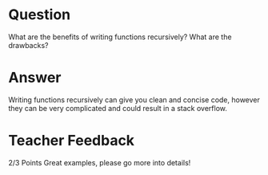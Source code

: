 # Question

What are the benefits of writing functions recursively? What are the drawbacks?

# Answer
Writing functions recursively can give you clean and concise code, however they can be very complicated and could result in a stack overflow.

# Teacher Feedback

2/3 Points
Great examples, please go more into details! 